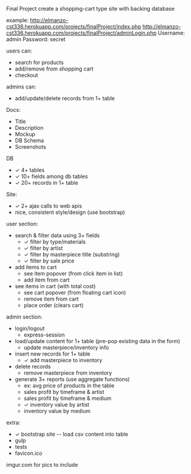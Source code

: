 
Final Project
create a shopping-cart type site with backing database

example:
    http://elmanzo-cst336.herokuapp.com/projects/finalProject/index.php
    http://elmanzo-cst336.herokuapp.com/projects/finalProject/adminLogin.php
        Username: admin
        Password: secret

users can:
- search for products
- add/remove from shopping cart
- checkout

admins can:
- add/update/delete records from 1+ table

Docs:
- Title
- Description
- Mockup
- DB Schema
- Screenshots

DB
- ✓ 4+ tables
- ✓ 10+ fields among db tables
- ✓ 20+ records in 1+ table

Site:
- ✓ 2+ ajax calls to web apis
- nice, consistent style/design (use bootstrap)

user section:
- search & filter data using 3+ fields
    + ✓ filter by type/materials
    + ✓ filter by artist
    + ✓ filter by masterpiece title (substring)
    + ✓ filter by sale price
- add items to cart
    + see item popover (from click item in list)
    + add item from cart
- see items in cart (with total cost)
    + see cart popover (from floating cart icon)
    + remove item from cart
    + place order (clears cart)

admin section:
- login/logout
    + express-session
- load/update content for 1+ table (pre-pop existing data in the form)
    + update masterpiece/inventory info
- insert new records for 1+ table
    + ✓ add masterpiece to inventory
- delete records
    + remove masterpiece from inventory
- generate 3+ reports (use aggregate functions)
    - ex: avg price of products in the table
    + sales profit by timeframe & artist
    + sales profit by timeframe & medium
    + ✓ inventory value by artist
    + inventory value by medium
    
extra:
+ ✓ bootstrap site -- load csv content into table
+ gulp
+ tests
+ favicon.ico  

imgur.com for pics to include